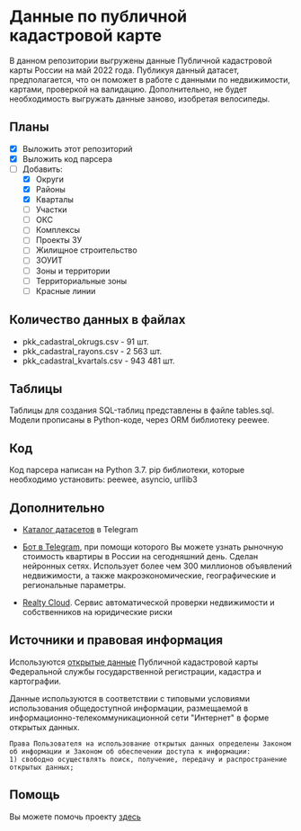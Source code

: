 
# Данные по публичной кадастровой карте

В данном репозитории выгружены данные Публичной кадастровой карты России на май 2022 года. Публикуя данный датасет, предполагается, что он поможет в работе с данными по недвижимости, картами, проверкой на валидацию. Дополнительно, не будет необходимость выгружать данные заново, изобретая велосипеды.

## Планы
- [x] Выложить этот репозиторий
- [x] Выложить код парсера
- [ ] Добавить:
  - [x] Округи
  - [x] Районы
  - [x] Кварталы
  - [ ] Участки
  - [ ] ОКС
  - [ ] Комплексы 
  - [ ] Проекты ЗУ
  - [ ] Жилищное строительство 
  - [ ] ЗОУИТ  
  - [ ] Зоны и территории  
  - [ ] Территориальные зоны   
  - [ ] Красные линии 

## Количество данных в файлах

- pkk_cadastral_okrugs.csv - 91 шт.
- pkk_cadastral_rayons.csv - 2 563 шт.
- pkk_cadastral_kvartals.csv - 943 481 шт.

## Таблицы

Таблицы для создания SQL-таблиц представлены в файле tables.sql.
Модели прописаны в Python-коде, через ORM библиотеку peewee.

## Код

Код парсера написан на Python 3.7. pip библиотеки, которые необходимо установить: peewee, asyncio, urllib3 

## Дополнительно

* [Каталог датасетов](https://t.me/dataset_ru) в Telegram

* [Бот в Telegram](https://t.me/realty_price_bot), при помощи которого Вы можете узнать рыночную стоимость квартиры в России на сегодняшний день. Сделан нейронных сетях. Использует более чем 300 миллионов объявлений недвижимости, а также макроэкономические, географические и региональные параметры.
* [Realty Cloud](https://realtycloud.ru/). Сервис автоматической проверки недвижимости и собственников на юридические риски

## Источники и правовая информация 

Используются [открытые данные](https://pkk.rosreestr.ru/ "публичные") Публичной кадастровой карты Федеральной службы государственной регистрации, кадастра и картографии.

Данные используются в соответствии с типовыми условиями использования общедоступной информации, размещаемой в информационно-телекоммуникационной сети "Интернет" в форме открытых данных.

```
Права Пользователя на использование открытых данных определены Законом об информации и Законом об обеспечении доступа к информации:
1) свободно осуществлять поиск, получение, передачу и распространение открытых данных;
```

## Помощь

Вы можете помочь проекту [здесь](https://www.tinkoff.ru/cf/AbRq4z30PFi) 

